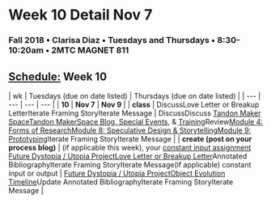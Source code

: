 # Week 10 Detail Nov 7

### Fall 2018 • Clarisa Diaz • Tuesdays and Thursdays • 8:30-10:20am • 2MTC MAGNET 811

## [Schedule:](./) Week 10

| wk | Tuesdays \(due on date listed\) | Thursdays \(due on date listed\) |
| --- | --- | --- | --- |
| **10** | **Nov 7** | **Nov 9** |
| **class** | DiscussLove Letter or Breakup LetterIterate Framing StoryIterate Message |  DiscussDiscuss [Tandon Maker Space](http://engineering.nyu.edu/life/student-resources/makerspace)[Tandon MakerSpace Blog, Special Events](https://wp.nyu.edu/makerspace/), & [Training](https://wp.nyu.edu/makerspace/training-calendar)Review[Module 4: Forms of Research](http://teaching.polishedsolid.com/ip/mod4/content/index.html)[Module 8: Speculative Design & Storytelling](http://teaching.polishedsolid.com/ip/mod8/content/index.html)[Module 9: Prototyping](http://teaching.polishedsolid.com/ip/mod9/content/index.html)Iterate Framing StoryIterate Message |
| **create \(post on your process blog\)** |  \(if applicable this week\), your [constant input assignment](../assignments/constant-input-or-output.md)   [Future Dystopia / Utopia Project](../projects/future-dystopia-utopia-project.md)[Love Letter or Breakup Letter](week-10-detail-nov-06.md)Annotated BibliographyIterate Framing StoryIterate Message\(if applicable\) constant input or output | [Future Dystopia / Utopia Project](../projects/future-dystopia-utopia-project.md)[Object Evolution Timeline](../assignments/evolution-timeline.md)Update Annotated BibliographyIterate Framing StoryIterate Message |

